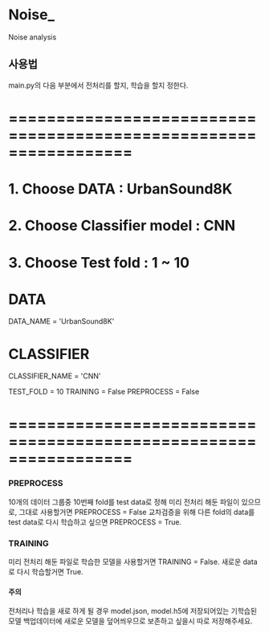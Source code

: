 # Noise_
Noise analysis

사용법
------
main.py의 다음 부분에서 전처리를 할지, 학습을 할지 정한다.
  # =================================================================
  # 1. Choose DATA : UrbanSound8K
  # 2. Choose Classifier model : CNN
  # 3. Choose Test fold : 1 ~ 10

  # DATA
  DATA_NAME = 'UrbanSound8K'

  # CLASSIFIER
  CLASSIFIER_NAME = 'CNN'

  TEST_FOLD = 10
  TRAINING = False
  PREPROCESS = False
  # =================================================================

### PREPROCESS
10개의 데이터 그룹중 10번째 fold를 test data로 정해 미리 전처리 해둔 파일이 있으므로, 그대로 사용할거면 PREPROCESS = False
교차검증을 위해 다른 fold의 data를 test data로 다시 학습하고 싶으면 PREPROCESS = True.

### TRAINING
미리 전처리 해둔 파일로 학습한 모델을 사용할거면 TRAINING = False.
새로운 data로 다시 학습할거면 True.

#### 주의
전처리나 학습을 새로 하게 될 경우 model.json, model.h5에 저장되어있는 기학습된 모델 백업데이터에 새로운 모델을 덮어씌우므로
보존하고 싶을시 따로 저장해주세요.
